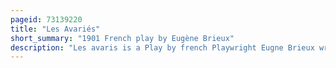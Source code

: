 ```yaml
---
pageid: 73139220
title: "Les Avariés"
short_summary: "1901 French play by Eugène Brieux"
description: "Les avaris is a Play by french Playwright Eugne Brieux written in 1901. Controversially the Play centred on the Effect of Syphilis on a Marriage at a Time when sexually transmitted Diseases were a taboo Topic rarely discussed openly. For this Reason it was censored in France for some Time and later in England."
---
```


